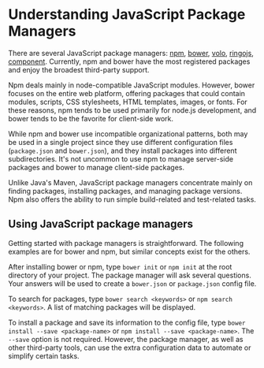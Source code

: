 # Understanding JavaScript Package Managers

There are several JavaScript package managers: [npm](http://npmjs.org/),
[bower](http://bower.io/), [volo](http://volojs.org/),
[ringojs](http://packages.ringojs.org/), [component](http://component.io/).
Currently, npm and bower have the most registered packages and enjoy the
broadest third-party support.

Npm deals mainly in node-compatible JavaScript modules.  However, bower focuses
on the entire web platform, offering packages that could contain modules,
scripts, CSS stylesheets, HTML templates, images, or fonts.  For these reasons,
npm tends to be used primarily for node.js development, and bower tends to be
the favorite for client-side work.

While npm and bower use incompatible organizational patterns, both may
be used in a single project since they use different configuration files
(`package.json` and `bower.json`), and they install packages into
different subdirectories.  It's not uncommon to use npm to manage
server-side packages and bower to manage client-side packages.

Unlike Java's Maven, JavaScript package managers concentrate mainly
on finding packages, installing packages, and managing package versions.
Npm also offers the ability to run simple build-related and test-related
tasks.

## Using JavaScript package managers

Getting started with package managers is straightforward.  The following
examples are for bower and npm, but similar concepts exist for the others.

After installing bower or npm, type `bower init` or `npm init` at the root
directory of your project.  The package manager will ask several questions.
Your answers will be used to create a `bower.json` or `package.json`
config file.

To search for packages, type `bower search <keywords>` or `npm search <keywords>`.
A list of matching packages will be displayed.

To install a package and save its information to the config file, type
`bower install --save <package-name>` or `npm install --save <package-name>`.
The `--save` option is not required.  However, the package manager, as well
as other third-party tools, can use the extra configuration data to automate
or simplify certain tasks.
